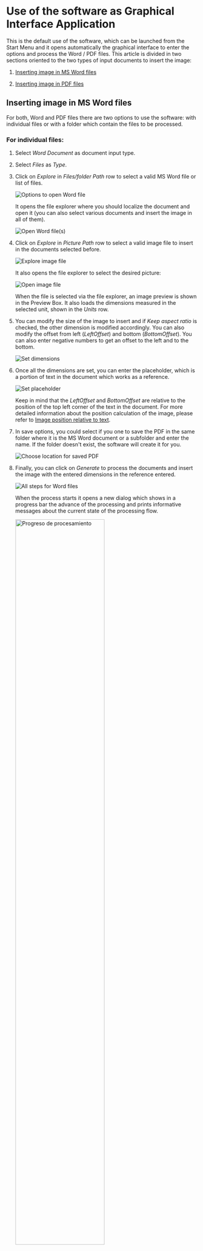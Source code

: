 # Use of the software as Graphical Interface Application

This is the default use of the software, which can be launched from the Start Menu and it opens automatically the graphical interface to enter the options and process the Word / PDF files. This article is divided in two sections oriented to the two types of input documents to insert the image:

1. [Inserting image in MS Word files](#inserting-image-in-ms-word-files)

2. [Inserting image in PDF files](#inserting-image-in-pdf-files)

## Inserting image in MS Word files

For both, Word and PDF files there are two options to use the software: with individual files or with a folder which contain the files to be processed.

### For individual files:

1. Select *Word Document* as document input type.

2. Select *Files* as *Type*.

3. Click on *Explore* in *Files/folder Path* row to select a valid MS Word file or list of files. 

    ![Options to open Word file](~/images/word_file_1_2_3.png "Options to open Word file")

     It opens the file explorer  where you should localize the document and open it (you can also select various documents and insert the image in all of them).

    ![Open Word file(s)](~/images/word_file_3.png "Open Word file(s)")

4. Click on *Explore* in *Picture Path* row to select a valid image file to insert in the documents selected before. 

    ![Explore image file](~/images/word_file_4.png "Explore image file")

    It also opens the file explorer to select the desired picture:

    ![Open image file](~/images/word_file_4_1.png "Open image file")

    When the file is selected via the file explorer, an image preview is shown in the Preview Box. It also loads the dimensions measured in the selected unit, shown in the *Units* row.

5. You can modify the size of the image to insert and if *Keep aspect ratio* is checked, the other dimension is modified accordingly.
    You can also modify the offset from left (*LeftOffset*) and bottom (*BottomOffset*). You can also enter negative numbers to get an offset to the left and to the bottom. 

    ![Set dimensions](~/images/word_file_5.png "Set dimensions")

6. Once all the dimensions are set, you can enter the placeholder, which is a portion of text in the document which works as a reference.

    ![Set placeholder](~/images/word_file_6.png "Set placeholder")

    Keep in mind that the *LeftOffset* and *BottomOffset* are relative to the position of the top left corner of the text in the document. For more detailed information about the position calculation of the image, please refer to [Image position relative to text](position.md#reference-relative-to-text).

7. In save options, you could select if you one to save the PDF in the same folder where it is the MS Word document or a subfolder and enter the name. If the folder doesn't exist, the software will create it for you.

    ![Choose location for saved PDF](~/images/word_file_7.png "Choose location for saved PDF")

8. Finally, you can click on *Generate* to process the documents and insert the image with the entered dimensions in the reference entered.

    ![All steps for Word files](~/images/word_file_8.png "All steps for Word files")

    When the process starts it opens a new dialog which shows in a progress bar the advance of the processing and prints informative messages about the current state of the processing flow.
    
    <img src="~/images/word_file_progress.png" alt="Progreso de procesamiento" width="70%"/>

Then, you can check the result opening the PDF. Don't forget to close the PDF, if you want to regenerate it, otherwise an error will occur as the software cannot write the file if it is open.

![Input vs output document files](~/images/word_file_diff.png "Input vs output document files")

### For a folder containing Word files:

It is pretty similar to the previous workflow changing in the second one:

1. Select *Word Document* as document input type.

2. Select *Folder* as *Type*.

3. Click on *Explore* in *Files/folder Path* row to select the folder containing the Word files.

    ![Options to open the folder](~/images/word_folder_1_2_3.png "Options to open the folder")

     It opens the folder explorer  where you should localize the folder that contains the Word files.

    <img src="~/images/word_folder_3.png" alt="Open folder" width="50%"/>

From here, it continues with the 4 to the 8 steps of [individual files](#for-individual-files). When clicking in the *Generate* button it opens the progress dialog box which shows the status of processing for all of the Word documents inside the selected folder.

<img src="~/images/word_folder_progress.png" alt="Progreso de procesamiento" width="70%"/>

When opening the folder you can check the generated files (each one per Word document found in selected folder).

![Input vs output document folders](~/images/word_folder_diff.png "Input vs output document folders")


## Inserting image in PDF files

Different from the Word files case, for PDF there are two options of reference: relative to text and relative to page, while Word only have relative to text.

### With reference relative to text

In this case, it is pretty similar as the Word case, only changin for both individual files and folder cases, *the Document input type*.

#### For individual files:

1. Select *PDF Document* as document input type.

2. Select *Files* as *Type*.

3. Click on *Explore* in *Files/folder Path* row to select a valid PDF file or list of files. 
    
    ![Options to open PDF file](~/images/pdf_file_1_2_3.png "Options to open PDF file")

     It opens the file explorer  where you should localize the document and open it (you can also select various documents and insert the image in all of them).

    ![Open PDF file(s)](~/images/pdf_file_3.png "Open PDF file(s)")

Continue from 4 to 8 as the [Word](#inserting-image-in-ms-word-files) case for individual files. Make sure that *Relative to text* option is selected in the *Reference type* row.

After the program has completed that task sucessfully, you can check the result PDF in the created subfolder (with name PDF, if not changed in the options) under the directory of the original file . 

![Input vs output document files](~/images/pdf_file_diff.png "Input vs output document files")

#### For a folder containing PDF files:

1. Select *PDF Document* as document input type.

2. Select *Folder* as *Type*.

3. Click on *Explore* in *File/folder Path* row to select the folder containing the PDF files.

    ![Options to open the folder](~/images/pdf_folder_1_2_3.png "Options to open the folder")

     It opens the folder explorer  where you should localize the folder that contains the PDF files.

    <img src="~/images/pdf_folder_3.png" alt="Open folder" width="50%"/>

From here, it continues with the 4 to the 8 steps of individual files. When clicking in the *Generate* button it opens the progress dialog box which shows the status of processing for all of the PDF documents inside the selected folder.

<img src="~/images/pdf_folder_progress.png" alt="Progreso de procesamiento" width="70%"/>

When opening the folder you can check the generated files (each one per input pdf document found in selected folder).

![Input vs output document folders](~/images/pdf_folder_diff.png "Input vs output document folders")


### With reference relative to page

In this case it vary, as incorporates its own options to refer the image position relative to the page.

#### For individual files:

1. Select *PDF Document* as document input type.

2. Select *Files* as *Type*.

3. Click on *Explore* in *Files/folder Path* row to select a valid PDF file or list of files. 

4. Click on *Explore* in *Picture Path* row to select a valid image file to insert in the documents selected before. 
    When the file is selected via the file explorer, an image preview is shown in the Preview Box. It also loads the dimensions measured in the selected unit, shown in the *Units* row.

5. You can modify the size of the image to insert and if *Keep aspect ratio* is checked, the other dimension is modified accordingly.
    You can also modify the offset from left (*LeftOffset*) and bottom (*BottomOffset*). You can also enter negative numbers to get an offset to the right and to the bottom. 

    ![Set dimensions](~/images/pdf_file_page_1_to_5.png "Set dimensions")

6. Select the option *Relative to page* in *Reference type* row.

7. Enter the page number and select which corner of the page will be the page reference for the image insertion. For more detailed information about the position calculation of the image relative to the page, please refer to [Image position relative to page](position.md#reference-relative-to-page).

    ![Set page reference](~/images/pdf_file_page_6_7.png "Set page reference")

8. You can modify the subfolder name where the documents will be exported, if desired.

9. Click on *Generate* to create a new PDF document with the image inserted.

    ![All steps](~/images/pdf_file_page_9.png "All steps")

    When the process starts it opens a new dialog which shows in a progress bar the advance of the processing and prints informative messages about the current state of the processing flow.
    
    <img src="~/images/pdf_file_page_progress.png" alt="Progreso de procesamiento" width="70%"/>

Then, you can check the result opening the PDF. Don't forget to close the PDF, if you want to regenerate it, otherwise an error will occur as the software cannot write the file if it is open.

![Input vs output document files](~/images/pdf_file_page_diff.png "Input vs output document files")

#### For a folder containing PDF files:

1. Select *PDF Document* as document input type.

2. Select *Folder* as *Type*.

3. Click on *Explore* in *Files/folder Path* row to select the folder containing the PDF files.

    ![Options to open the folder](~/images/pdf_folder_1_2_3.png "Options to open the folder")

     It opens the folder explorer  where you should localize the folder that contains the PDF files.

    <img src="~/images/pdf_folder_3.png" alt="Open folder" width="50%"/>

From here, it continues with the 4 to the 8 steps of [individual files](#for-individual-files-2). Make sure that the reference is set to *Relative to page* as specified in step 6. When clicking in the *Generate* button it opens the progress dialog box which shows the status of processing for all of the PDF documents inside the selected folder.

<img src="~/images/pdf_folder_page_progress.png" alt="Progreso de procesamiento" width="70%"/>

When opening the folder you can check the generated files (each one per input pdf document found in selected folder).

![Input vs output document folders](~/images/pdf_folder_diff.png "Input vs output document folders")